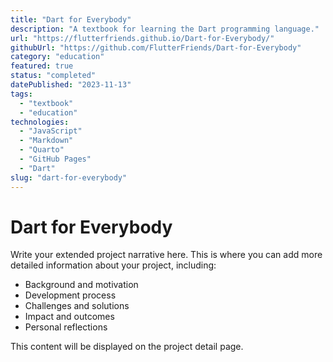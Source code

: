 ```yaml
---
title: "Dart for Everybody"
description: "A textbook for learning the Dart programming language."
url: "https://flutterfriends.github.io/Dart-for-Everybody/"
githubUrl: "https://github.com/FlutterFriends/Dart-for-Everybody"
category: "education"
featured: true
status: "completed"
datePublished: "2023-11-13"
tags:
  - "textbook"
  - "education"
technologies:
  - "JavaScript"
  - "Markdown"
  - "Quarto"
  - "GitHub Pages"
  - "Dart"
slug: "dart-for-everybody"
---
```


# Dart for Everybody

Write your extended project narrative here. This is where you can add more detailed information about your project, including:

- Background and motivation
- Development process
- Challenges and solutions
- Impact and outcomes
- Personal reflections

This content will be displayed on the project detail page.
